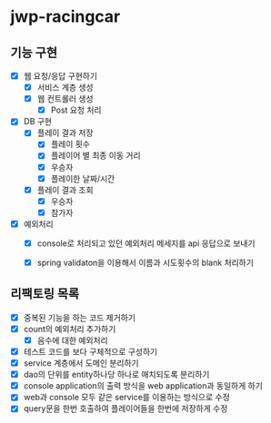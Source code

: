 # jwp-racingcar

## 기능 구현
- [X] 웹 요청/응답 구현하기
  - [X] 서비스 계층 생성
  - [X] 웹 컨트롤러 생성
    - [X] Post 요청 처리
- [X] DB 구현
  - [x] 플레이 결과 저장
    - [X] 플레이 횟수
    - [X] 플레이어 별 최종 이동 거리
    - [X] 우승자
    - [X] 플레이한 날짜/시간
  - [x] 플레이 결과 조회
    - [x] 우승자
    - [x] 참가자
  
- [x] 예외처리
  - [x] console로 처리되고 있던 예외처리 메세지를 api 응답으로 보내기
  - [x] spring validaton을 이용해서 이름과 시도횟수의 blank 처리하기


## 리팩토링 목록
- [x] 중복된 기능을 하는 코드 제거하기
- [x] count의 예외처리 추가하기
  - [x] 음수에 대한 예외처리
- [x] 테스트 코드를 보다 구체적으로 구성하기
- [x] service 계층에서 도메인 분리하기 
- [x] dao의 단위를 entity하나당 하나로 매치되도록 분리하기
- [x] console application의 출력 방식을 web application과 동일하게 하기
- [x] web과 console 모두 같은 service를 이용하는 방식으로 수정
- [x] query문을 한번 호출하여 플레이어들을 한번에 저장하게 수정
